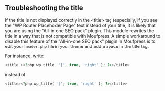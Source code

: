 Troubleshooting the title
-------------------------

If the title is not displayed correctly in the &lt;title&gt; tag (especially, if you see the "WP Router Placeholder Page" text instead of your title,
it is likely that you are using the "All-in-one SEO pack" plugin. This module rewrites the title in a way that is not compatible with Moufpress. A simple
workaround to disable this feature of the "All-in-one SEO pack" plugin in Moufpress is to edit your `header.php` file in your theme and add a space in the title tag.

For instance, write:

```php
<title ><?php wp_title( '|', true, 'right' ); ?></title>
```

instead of 

```php
<title><?php wp_title( '|', true, 'right' ); ?></title>
```